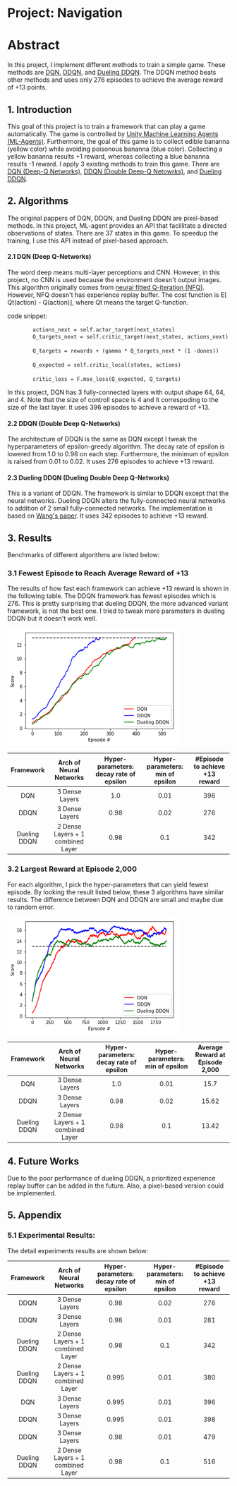 
[img_comparison_reward_13]: https://github.com/Brandon-HY-Lin/deep-reinforcement-learning/blob/master/p1_navigation/figues/comparison_reward_13.png "Comparison between DQN, DDQN, Deuling DDQN"

[img_comparison_2000_episodes]:https://github.com/Brandon-HY-Lin/deep-reinforcement-learning/blob/master/p1_navigation/figues/comparison_free_run.png "Comparison of 2,000 episodes"

[nfq]: http://ml.informatik.uni-freiburg.de/former/_media/publications/rieecml05.pdf "Neural Fitted Q Iteration - First Experienceswith a Data Efficient Neural ReinforcementLearning Method, Martin Riedmiller."

# Project: Navigation

# Abstract

In this project, I implement different methods to train a simple game. These methods are [DQN](https://storage.googleapis.com/deepmind-media/dqn/DQNNaturePaper.pdf), [DDQN](https://arxiv.org/abs/1509.06461), and [Dueling DDQN](https://arxiv.org/abs/1511.06581). The DDQN method beats other methods and uses only 276 episodes to achieve the average reward of +13 points.


## 1. Introduction
This goal of this project is to train a framework that can play a game automatically. The game is controlled by [Unity Machine Learning Agents (ML-Agents)](https://github.com/Unity-Technologies/ml-agents). Furthermore, the goal of this game is to collect edible bananna (yellow color) while avoiding poisonous bananna (blue color). Collecting a yellow bananna results +1 reward, whereas collecting a blue bananna results -1 reward. I apply 3 existing methods to train this game. There are [DQN (Deep-Q Networks)](https://storage.googleapis.com/deepmind-media/dqn/DQNNaturePaper.pdf), [DDQN (Double Deep-Q Netowrks)](https://arxiv.org/abs/1509.06461), and [Dueling DDQN](https://arxiv.org/abs/1511.06581).


## 2. Algorithms
The original pappers of DQN, DDQN, and Dueling DDQN are pixel-based methods. In this project, ML-agent provides an API that facillitate a directed observations of states. There are 37 states in this game. To speedup the training, I use this API instead of pixel-based approach. 
#### 2.1 DQN (Deep Q-Networks)
The word deep means multi-layer perceptions and CNN. However, in this project, no CNN is used because the environment doesn't output images. This algorithm originally comes from [neural fitted Q-iteration (NFQ)][nfq]. However, NFQ doesn't has experience replay buffer. The cost function is E\[ Qt(action) - Q(action)\], where Qt means the target Q-function.

code snippet:
```
        actions_next = self.actor_target(next_states)
        Q_targets_next = self.critic_target(next_states, actions_next)

        Q_targets = rewards + (gamma * Q_targets_next * (1 -dones))
        
        Q_expected = self.critic_local(states, actions)
 
        critic_loss = F.mse_loss(Q_expected, Q_targets)
```

In this project, DQN has 3 fully-connected layers with output shape 64, 64, and 4. Note that the size of controll space is 4 and it correspoding to the size of the last layer. It uses 396 episodes to achieve a reward of +13.


#### 2.2 DDQN (Double Deep Q-Networks)
The architecture of DDQN is the same as DQN except I tweak the hyperparameters of epsilon-greedy algorithm. The decay rate of epsilon is lowered from 1.0 to 0.98 on each step. Furthermore, the minimum of epsilon is raised from 0.01 to 0.02. It uses 276 episodes to achieve +13 reward.

#### 2.3 Dueling DDQN (Dueling Double Deep Q-Networks)
This is a variant of DDQN. The framework is similar to DDQN except that the neural networks. Dueling DDQN alters the fully-connected neural networks to addition of 2 small fully-connected networks. The implementation is based on [Wang's paper](https://arxiv.org/abs/1511.06581). It uses 342 episodes to achieve +13 reward.


## 3. Results
Benchmarks of different algorithms are listed below:

### 3.1 Fewest Episode to Reach Average Reward of +13
The results of how fast each framework can achieve +13 reward is shown in the following table. The DDQN framework has fewest episodes which is 276. This is pretty surprising that dueling DDQN, the more advanced variant framework, is not the best one. I tried to tweak more parameters in dueling DDQN but it doesn't work well.

![comparison reward 13][img_comparison_reward_13]

**Framework**|**Arch of Neural Networks**|**Hyper-parameters: decay rate of epsilon**|**Hyper-parameters: min of epsilon**|**#Episode to achieve +13 reward**
:-----:|:-----:|:-----:|:-----:|:-----:
DQN|3 Dense Layers|1.0|0.01|396
DDQN|3 Dense Layers|0.98|0.02|276
Dueling DDQN|2 Dense Layers + 1 combined Layer|0.98|0.1|342

### 3.2 Largest Reward at Episode 2,000
For each algorithm, I pick the hyper-parameters that can yield fewest episode. By looking the result listed below, these 3 algorithms have similar results. The difference between DQN and 
DDQN are small and maybe due to random error.

![comparison of 2,000 episodes][img_comparison_2000_episodes]

**Framework**|**Arch of Neural Networks**|**Hyper-parameters: decay rate of epsilon**|**Hyper-parameters: min of epsilon**|**Average Reward at Episode 2,000**
:-----:|:-----:|:-----:|:-----:|:-----:
DQN|3 Dense Layers|1.0|0.01|15.7
DDQN|3 Dense Layers|0.98|0.02|15.62
Dueling DDQN|2 Dense Layers + 1 combined Layer|0.98|0.1|13.42


## 4. Future Works
Due to the poor performance of dueling DDQN, a prioritized experience replay buffer can be added in the future. Also, a pixel-based version could be implemented.

## 5. Appendix
### 5.1 Experimental Results:

The detail experiments results are shown below:

**Framework**|**Arch of Neural Networks**|**Hyper-parameters: decay rate of epsilon**|**Hyper-parameters: min of epsilon**|**#Episode to achieve +13 reward**
:-----:|:-----:|:-----:|:-----:|:-----:
DDQN|3 Dense Layers|0.98|0.02|276
DDQN|3 Dense Layers|0.98|0.01|281
Dueling DDQN|2 Dense Layers + 1 combined Layer|0.98|0.1|342
Dueling DDQN|2 Dense Layers + 1 combined Layer|0.995|0.01|380
DQN|3 Dense Layers|0.995|0.01|396
DDQN|3 Dense Layers|0.995|0.01|398
DDQN|3 Dense Layers|0.98|0.01|479
Dueling DDQN|2 Dense Layers + 1 combined Layer|0.98|0.1|516
